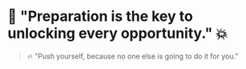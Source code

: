 #  🚀 "Preparation is the key to unlocking every opportunity." :boom:
  > 🔥 "Push yourself, because no one else is going to do it for you."
